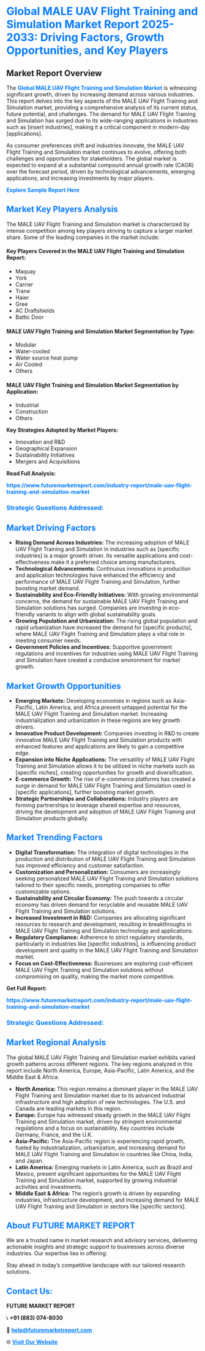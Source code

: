<h1 style="color: #007BFF;">Global MALE UAV Flight Training and Simulation Market Report 2025-2033: Driving Factors, Growth Opportunities, and Key Players</h1>

<section id="overview">
<h2>Market Report Overview</h2>
<p>The <a href="https://www.futuremarketreport.com/industry-report/male-uav-flight-training-and-simulation-market" style="color: #007BFF; text-decoration: none;"><strong>Global MALE UAV Flight Training and Simulation Market</strong></a> is witnessing significant growth, driven by increasing demand across various industries. This report delves into the key aspects of the MALE UAV Flight Training and Simulation market, providing a comprehensive analysis of its current status, future potential, and challenges. The demand for MALE UAV Flight Training and Simulation has surged due to its wide-ranging applications in industries such as [insert industries], making it a critical component in modern-day [applications].</p>
<p>As consumer preferences shift and industries innovate, the MALE UAV Flight Training and Simulation market continues to evolve, offering both challenges and opportunities for stakeholders. The global market is expected to expand at a substantial compound annual growth rate (CAGR) over the forecast period, driven by technological advancements, emerging applications, and increasing investments by major players.</p>
</section>

<section id="overview">
<p><a href="https://www.futuremarketreport.com/request-sample/reportId=33607" style="color: #007BFF; text-decoration: none;"><strong>Explore Sample Report Here</strong></a></p>
</section>

<section id="key-players">
<h2 style="color: #007BFF;">Market Key Players Analysis</h2>
<p>The MALE UAV Flight Training and Simulation market is characterized by intense competition among key players striving to capture a larger market share. Some of the leading companies in the market include:</p>
<h4>Key Players Covered in the MALE UAV Flight Training and Simulation Report:</h4>
<ul><li>Maquay</li><li>York</li><li>Carrier</li><li>Trane</li><li>Haier</li><li>Gree</li><li>AC Draftshields</li><li>Battic Door</li></ul>
<h4>MALE UAV Flight Training and Simulation Market Segmentation by Type:</h4>
<ul><li>Modular</li><li>Water-cooled</li><li>Water source heat pump</li><li>Air Cooled</li><li>Others</li></ul>

<h4>MALE UAV Flight Training and Simulation Market Segmentation by Application:</h4>
<ul><li>Industrial</li><li>Construction</li><li>Others</li></ul>
<p><strong>Key Strategies Adopted by Market Players:</strong></p>
<ul>
<li>Innovation and R&D</li>
<li>Geographical Expansion</li>
<li>Sustainability Initiatives</li>
<li>Mergers and Acquisitions</li>
</ul>
</section>

<section>
<p><strong>Read Full Analysis: </strong></p><a href="https://www.futuremarketreport.com/industry-report/male-uav-flight-training-and-simulation-market" style="color: #007BFF; text-decoration: none;"><strong>https://www.futuremarketreport.com/industry-report/male-uav-flight-training-and-simulation-market</strong></a>
<h3 style="color: #007BFF;">Strategic Questions Addressed:</h3>
</section>

<section id="driving-factors">
<h2 style="color: #007BFF;">Market Driving Factors</h2>
<ul>
<li><strong>Rising Demand Across Industries:</strong> The increasing adoption of MALE UAV Flight Training and Simulation in industries such as [specific industries] is a major growth driver. Its versatile applications and cost-effectiveness make it a preferred choice among manufacturers.</li>
<li><strong>Technological Advancements:</strong> Continuous innovations in production and application technologies have enhanced the efficiency and performance of MALE UAV Flight Training and Simulation, further boosting market demand.</li>
<li><strong>Sustainability and Eco-Friendly Initiatives:</strong> With growing environmental concerns, the demand for sustainable MALE UAV Flight Training and Simulation solutions has surged. Companies are investing in eco-friendly variants to align with global sustainability goals.</li>
<li><strong>Growing Population and Urbanization:</strong> The rising global population and rapid urbanization have increased the demand for [specific products], where MALE UAV Flight Training and Simulation plays a vital role in meeting consumer needs.</li>
<li><strong>Government Policies and Incentives:</strong> Supportive government regulations and incentives for industries using MALE UAV Flight Training and Simulation have created a conducive environment for market growth.</li>
</ul>
</section>

<section id="growth-opportunities">
<h2 style="color: #007BFF;">Market Growth Opportunities</h2>
<ul>
<li><strong>Emerging Markets:</strong> Developing economies in regions such as Asia-Pacific, Latin America, and Africa present untapped potential for the MALE UAV Flight Training and Simulation market. Increasing industrialization and urbanization in these regions are key growth drivers.</li>
<li><strong>Innovative Product Development:</strong> Companies investing in R&D to create innovative MALE UAV Flight Training and Simulation products with enhanced features and applications are likely to gain a competitive edge.</li>
<li><strong>Expansion into Niche Applications:</strong> The versatility of MALE UAV Flight Training and Simulation allows it to be utilized in niche markets such as [specific niches], creating opportunities for growth and diversification.</li>
<li><strong>E-commerce Growth:</strong> The rise of e-commerce platforms has created a surge in demand for MALE UAV Flight Training and Simulation used in [specific applications], further boosting market growth.</li>
<li><strong>Strategic Partnerships and Collaborations:</strong> Industry players are forming partnerships to leverage shared expertise and resources, driving the development and adoption of MALE UAV Flight Training and Simulation products globally.</li>
</ul>
</section>

<section id="trending-factors">
<h2 style="color: #007BFF;">Market Trending Factors</h2>
<ul>
<li><strong>Digital Transformation:</strong> The integration of digital technologies in the production and distribution of MALE UAV Flight Training and Simulation has improved efficiency and customer satisfaction.</li>
<li><strong>Customization and Personalization:</strong> Consumers are increasingly seeking personalized MALE UAV Flight Training and Simulation solutions tailored to their specific needs, prompting companies to offer customizable options.</li>
<li><strong>Sustainability and Circular Economy:</strong> The push towards a circular economy has driven demand for recyclable and reusable MALE UAV Flight Training and Simulation solutions.</li>
<li><strong>Increased Investment in R&D:</strong> Companies are allocating significant resources to research and development, resulting in breakthroughs in MALE UAV Flight Training and Simulation technology and applications.</li>
<li><strong>Regulatory Compliance:</strong> Adherence to strict regulatory standards, particularly in industries like [specific industries], is influencing product development and quality in the MALE UAV Flight Training and Simulation market.</li>
<li><strong>Focus on Cost-Effectiveness:</strong> Businesses are exploring cost-efficient MALE UAV Flight Training and Simulation solutions without compromising on quality, making the market more competitive.</li>
</ul>
</section>

<section>
<p><strong>Get Full Report: </strong></p><a href="https://www.futuremarketreport.com/industry-report/male-uav-flight-training-and-simulation-market" style="color: #007BFF; text-decoration: none;"><strong>https://www.futuremarketreport.com/industry-report/male-uav-flight-training-and-simulation-market</strong></a>
<h3 style="color: #007BFF;">Strategic Questions Addressed:</h3>
</section>


<section id="regional-analysis">
<h2 style="color: #007BFF;">Market Regional Analysis</h2>
<p>The global MALE UAV Flight Training and Simulation market exhibits varied growth patterns across different regions. The key regions analyzed in this report include North America, Europe, Asia-Pacific, Latin America, and the Middle East & Africa:</p>
<ul>
<li><strong>North America:</strong> This region remains a dominant player in the MALE UAV Flight Training and Simulation market due to its advanced industrial infrastructure and high adoption of new technologies. The U.S. and Canada are leading markets in this region.</li>
<li><strong>Europe:</strong> Europe has witnessed steady growth in the MALE UAV Flight Training and Simulation market, driven by stringent environmental regulations and a focus on sustainability. Key countries include Germany, France, and the U.K.</li>
<li><strong>Asia-Pacific:</strong> The Asia-Pacific region is experiencing rapid growth, fueled by industrialization, urbanization, and increasing demand for MALE UAV Flight Training and Simulation in countries like China, India, and Japan.</li>
<li><strong>Latin America:</strong> Emerging markets in Latin America, such as Brazil and Mexico, present significant opportunities for the MALE UAV Flight Training and Simulation market, supported by growing industrial activities and investments.</li>
<li><strong>Middle East & Africa:</strong> The region’s growth is driven by expanding industries, infrastructure development, and increasing demand for MALE UAV Flight Training and Simulation in sectors like [specific sectors].</li>
</ul>
</section>

<footer>
<h2 style="color: #007BFF;">About FUTURE MARKET REPORT</h2>
<p>We are a trusted name in market research and advisory services, delivering actionable insights and strategic support to businesses across diverse industries. Our expertise lies in offering:</p>

<p>Stay ahead in today’s competitive landscape with our tailored research solutions.</p>

<h2 style="color: #007BFF;">Contact Us:</h2>
<p><strong>FUTURE MARKET REPORT</strong></p>
<p>📞 <strong>+91 (883) 074-8030</strong></p>
<p>📧 <strong><a href="mailto:help@futuremarketreport.com" style="color: #007BFF;">help@futuremarketreport.com</a></strong></p>
<p>🌐 <strong><a href="https://www.futuremarketreport.com/" style="color: #007BFF;">Visit Our Website</a></strong></p>
</footer>